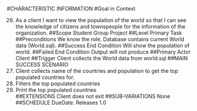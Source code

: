 #CHARACTERISTIC INFORMATION
#Goal in Context

26. As a client I want to view the population of the world so that I can see the knowledge of citizens and townspeople for the information of the organization.
##Scope
Student Group Project
##Level
Primary Task 
##Preconditions
We know the role. Database contains current World data (World.sql).
##Success End Condition
Will show the population of world.
##Failed End Condition
Output will not produce 
##Primary Actor
Client 
##Trigger
 Client collects the World data from world.sql 
##MAIN SUCCESS SCENARIO
 1. Client collects name of the countries and population to get the top populated countries for.
 2. Filters the top populated countries 
 3. Print the top populated countries   
##EXTENSIONS
Client does not exit
##SUB-VARIATIONS
None 
##SCHEDULE
DueDate: Releases 1.0 